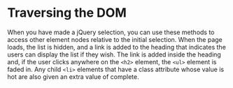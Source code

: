 # Traversing the DOM

When you have made a jQuery selection, you can use these methods to access other element nodes relative to the initial selection. When the page loads, the list is hidden, and a link is added to the heading that indicates the users can display the list if they wish. The link is added inside the heading and, if the user clicks anywhere on the `<h2>` element, the `<ul>` element is faded in. Any child `<li>` elements that have a class attribute whose value is hot are also given an extra value of complete.
